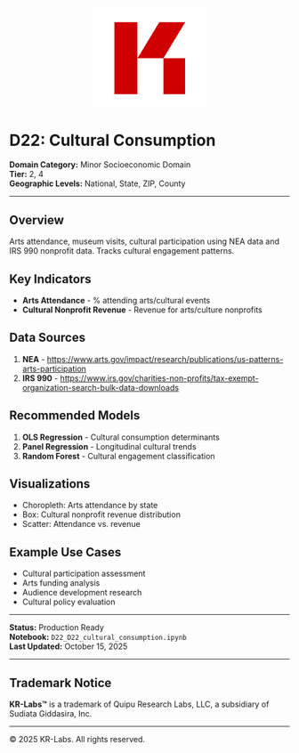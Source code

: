<div align="center">
  <img src="../../../assets/images/KRLabs_WebLogo.png" alt="KR-Labs" width="200">
</div>

# D22: Cultural Consumption

**Domain Category:** Minor Socioeconomic Domain  
**Tier:** 2, 4  
**Geographic Levels:** National, State, ZIP, County

---

## Overview

Arts attendance, museum visits, cultural participation using NEA data and IRS 990 nonprofit data. Tracks cultural engagement patterns.

## Key Indicators

- **Arts Attendance** - % attending arts/cultural events
- **Cultural Nonprofit Revenue** - Revenue for arts/culture nonprofits

## Data Sources

1. **NEA** - https://www.arts.gov/impact/research/publications/us-patterns-arts-participation
2. **IRS 990** - https://www.irs.gov/charities-non-profits/tax-exempt-organization-search-bulk-data-downloads

## Recommended Models

1. **OLS Regression** - Cultural consumption determinants
2. **Panel Regression** - Longitudinal cultural trends
3. **Random Forest** - Cultural engagement classification

## Visualizations

- Choropleth: Arts attendance by state
- Box: Cultural nonprofit revenue distribution
- Scatter: Attendance vs. revenue

## Example Use Cases

- Cultural participation assessment
- Arts funding analysis
- Audience development research
- Cultural policy evaluation

---

**Status:** Production Ready  
**Notebook:** `D22_D22_cultural_consumption.ipynb`  
**Last Updated:** October 15, 2025

---

## Trademark Notice

**KR-Labs™** is a trademark of Quipu Research Labs, LLC, a subsidiary of Sudiata Giddasira, Inc.

---

© 2025 KR-Labs. All rights reserved.
